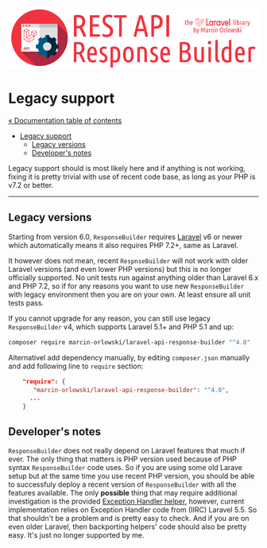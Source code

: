 ![REST API Response Builder for Laravel](../artwork/laravel-api-response-builder-logo.png)

# Legacy support #

[« Documentation table of contents](README.md)

* [Legacy support](legacy.md)
  * [Legacy versions](#legacy-versions)
  * [Developer's notes](#developers-notes)

 Legacy support should is most likely here and if anything is not working, fixing it is pretty trivial with use of recent
 code base, as long as your PHP is v7.2 or better.

---

## Legacy versions ##

 Starting from version 6.0, `ResponseBuilder` requires [Laravel](https://laravel.com/) v6 or newer which automatically means it
 also requires PHP 7.2+, same as Laravel.

 It however does not mean, recent `RespnseBuilder` will not work with older Laravel versions (and even lower PHP versions)
 but this is no longer officially supported. No unit tests run against anything older than Laravel 6.x and PHP 7.2,
 so if for any reasons you want to use new `ResponseBuilder` with legacy environment then you are on your own. At least ensure
 all unit tests pass.

 If you cannot upgrade for any reason, you can still use legacy `ResponseBuilder` v4, which supports Laravel 5.1+ and
 PHP 5.1 and up:

```bash
composer require marcin-orlowski/laravel-api-response-builder "^4.0" 
```

 Alternativel add dependency manually, by editing `composer.json` manually and add following line to `require` section:

```json
    "require": {
       "marcin-orlowski/laravel-api-response-builder": "^4.0",
      ...
    }
```

## Developer's notes ##

 `ResponseBuilder` does not really depend on Laravel features that much if ever. The only thing that matters is PHP version used
 because of PHP syntax `ResponseBuilder` code uses. So if you are using some old Larave setup but at the same time you use recent
 PHP version, you should be able to successfuly deploy a recent version of `ResponseBuilder` with all the features available.
 The only **possible** thing that may require additional investigation is the provided [Exception Handler helper](exceptions.md),
 however, current implementation relies on Exception Handler code from (IIRC) Laravel 5.5. So that shouldn't be a problem and is
 pretty easy to check. And if you are on even older Laravel, then backporting helpers' code should also be pretty easy. It's just
 no longer supported by me.

